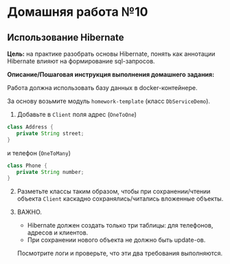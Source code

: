 # Домашняя работа №10

## Использование Hibernate

**Цель:** на практике разобрать основы Hibernate, понять как аннотации Hibernate влияют на формирование sql-запросов.

**Описание/Пошаговая инструкция выполнения домашнего задания:**

Работа должна использовать базу данных в docker-контейнере.

За основу возьмите модуль `homework-template` (класс `DbServiceDemo`).

1. Добавьте в `Client` поля адрес (`OneToOne`)

```java
class Address {
   private String street;
}
```

и телефон (`OneToMany`)

```java
class Phone {
   private String number;
}
```

2. Разметьте классы таким образом, чтобы при сохранении/чтении объекта `Client` каскадно сохранялись/читались вложенные
   объекты.

3. ВАЖНО.
   - Hibernate должен создать только три таблицы: для телефонов, адресов и клиентов.
   - При сохранении нового объекта не должно быть update-ов.

   Посмотрите логи и проверьте, что эти два требования выполняются.
